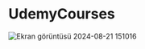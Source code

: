 # UdemyCourses
![Ekran görüntüsü 2024-08-21 151016](https://github.com/user-attachments/assets/0ff35051-8cff-4773-9e17-b7fc2e7a157f)
